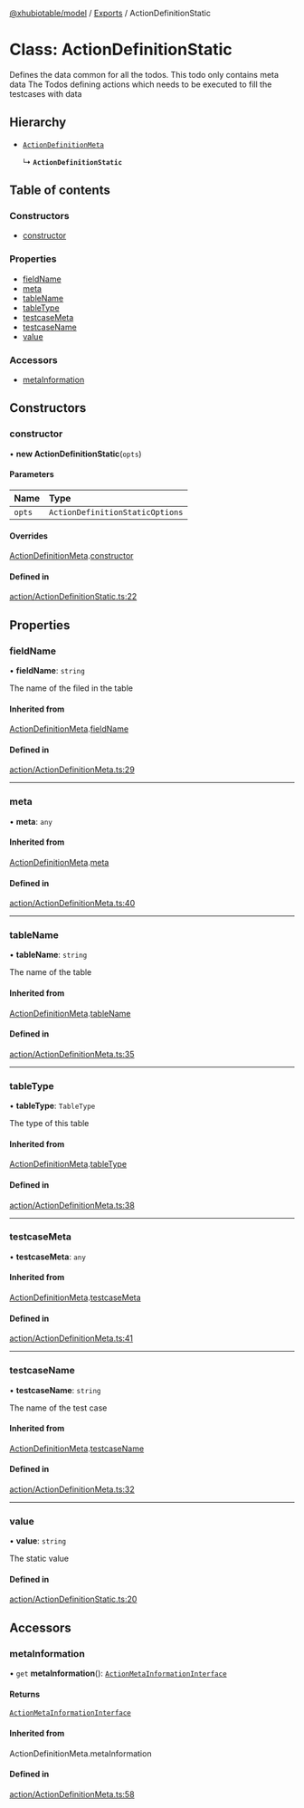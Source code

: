 [@xhubiotable/model](../README.md) / [Exports](../modules.md) / ActionDefinitionStatic

# Class: ActionDefinitionStatic

Defines the data common for all the todos.
This todo only contains meta data
The Todos defining actions which needs to be executed
to fill the testcases with data

## Hierarchy

- [`ActionDefinitionMeta`](ActionDefinitionMeta.md)

  ↳ **`ActionDefinitionStatic`**

## Table of contents

### Constructors

- [constructor](ActionDefinitionStatic.md#constructor)

### Properties

- [fieldName](ActionDefinitionStatic.md#fieldname)
- [meta](ActionDefinitionStatic.md#meta)
- [tableName](ActionDefinitionStatic.md#tablename)
- [tableType](ActionDefinitionStatic.md#tabletype)
- [testcaseMeta](ActionDefinitionStatic.md#testcasemeta)
- [testcaseName](ActionDefinitionStatic.md#testcasename)
- [value](ActionDefinitionStatic.md#value)

### Accessors

- [metaInformation](ActionDefinitionStatic.md#metainformation)

## Constructors

### constructor

• **new ActionDefinitionStatic**(`opts`)

#### Parameters

| Name | Type |
| :------ | :------ |
| `opts` | `ActionDefinitionStaticOptions` |

#### Overrides

[ActionDefinitionMeta](ActionDefinitionMeta.md).[constructor](ActionDefinitionMeta.md#constructor)

#### Defined in

[action/ActionDefinitionStatic.ts:22](https://github.com/xhubioTable/model/blob/d4f4ceb/src/action/ActionDefinitionStatic.ts#L22)

## Properties

### fieldName

• **fieldName**: `string`

The name of the filed in the table

#### Inherited from

[ActionDefinitionMeta](ActionDefinitionMeta.md).[fieldName](ActionDefinitionMeta.md#fieldname)

#### Defined in

[action/ActionDefinitionMeta.ts:29](https://github.com/xhubioTable/model/blob/d4f4ceb/src/action/ActionDefinitionMeta.ts#L29)

___

### meta

• **meta**: `any`

#### Inherited from

[ActionDefinitionMeta](ActionDefinitionMeta.md).[meta](ActionDefinitionMeta.md#meta)

#### Defined in

[action/ActionDefinitionMeta.ts:40](https://github.com/xhubioTable/model/blob/d4f4ceb/src/action/ActionDefinitionMeta.ts#L40)

___

### tableName

• **tableName**: `string`

The name of the table

#### Inherited from

[ActionDefinitionMeta](ActionDefinitionMeta.md).[tableName](ActionDefinitionMeta.md#tablename)

#### Defined in

[action/ActionDefinitionMeta.ts:35](https://github.com/xhubioTable/model/blob/d4f4ceb/src/action/ActionDefinitionMeta.ts#L35)

___

### tableType

• **tableType**: `TableType`

The type of this table

#### Inherited from

[ActionDefinitionMeta](ActionDefinitionMeta.md).[tableType](ActionDefinitionMeta.md#tabletype)

#### Defined in

[action/ActionDefinitionMeta.ts:38](https://github.com/xhubioTable/model/blob/d4f4ceb/src/action/ActionDefinitionMeta.ts#L38)

___

### testcaseMeta

• **testcaseMeta**: `any`

#### Inherited from

[ActionDefinitionMeta](ActionDefinitionMeta.md).[testcaseMeta](ActionDefinitionMeta.md#testcasemeta)

#### Defined in

[action/ActionDefinitionMeta.ts:41](https://github.com/xhubioTable/model/blob/d4f4ceb/src/action/ActionDefinitionMeta.ts#L41)

___

### testcaseName

• **testcaseName**: `string`

The name of the test case

#### Inherited from

[ActionDefinitionMeta](ActionDefinitionMeta.md).[testcaseName](ActionDefinitionMeta.md#testcasename)

#### Defined in

[action/ActionDefinitionMeta.ts:32](https://github.com/xhubioTable/model/blob/d4f4ceb/src/action/ActionDefinitionMeta.ts#L32)

___

### value

• **value**: `string`

The static value

#### Defined in

[action/ActionDefinitionStatic.ts:20](https://github.com/xhubioTable/model/blob/d4f4ceb/src/action/ActionDefinitionStatic.ts#L20)

## Accessors

### metaInformation

• `get` **metaInformation**(): [`ActionMetaInformationInterface`](../interfaces/ActionMetaInformationInterface.md)

#### Returns

[`ActionMetaInformationInterface`](../interfaces/ActionMetaInformationInterface.md)

#### Inherited from

ActionDefinitionMeta.metaInformation

#### Defined in

[action/ActionDefinitionMeta.ts:58](https://github.com/xhubioTable/model/blob/d4f4ceb/src/action/ActionDefinitionMeta.ts#L58)
